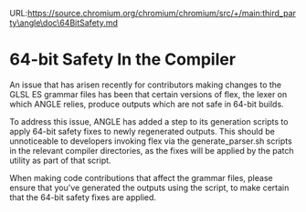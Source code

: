 URL:https://source.chromium.org/chromium/chromium/src/+/main:third_party\angle\doc\64BitSafety.md
# 64-bit Safety In the Compiler

An issue that has arisen recently for contributors making changes to the GLSL ES
grammar files has been that certain versions of flex, the lexer on which ANGLE
relies, produce outputs which are not safe in 64-bit builds.

To address this issue, ANGLE has added a step to its generation scripts to apply
64-bit safety fixes to newly regenerated outputs. This should be unnoticeable to
developers invoking flex via the generate\_parser.sh scripts in the relevant
compiler directories, as the fixes will be applied by the patch utility as part
of that script.

When making code contributions that affect the grammar files, please ensure that
you've generated the outputs using the script, to make certain that the 64-bit
safety fixes are applied.

